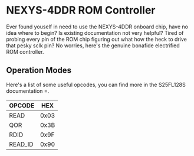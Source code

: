 # NEXYS-4DDR ROM Controller

Ever found youself in need to use the NEXYS-4DDR onboard chip, have no idea where to begin? Is existing documentation
not very helpful? Tired of probing every pin of the ROM chip figuring out what how the heck to drive that pesky sclk pin?
No worries, here's the genuine bonafide electrified ROM controller. 

## Operation Modes

Here's a list of some useful opcodes, you can find more in the S25FL128S documentation =.

OPCODE | HEX 
-------| -----
READ   | 0x03
QOR    | 0x3B
RDID   | 0x9F
READ_ID | 0x90
 

